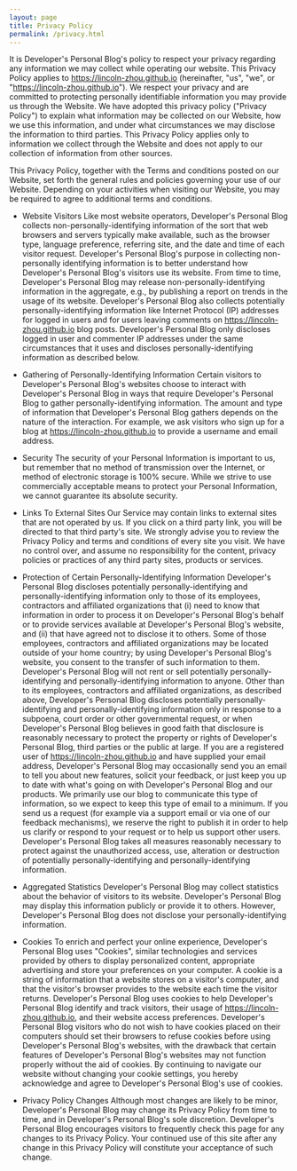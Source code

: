 ```yaml
---
layout: page
title: Privacy Policy
permalink: /privacy.html
---
```


It is Developer's Personal Blog's policy to respect your privacy regarding any information we may collect while operating our website. This Privacy Policy applies to https://lincoln-zhou.github.io (hereinafter, "us", "we", or "https://lincoln-zhou.github.io"). We respect your privacy and are committed to protecting personally identifiable information you may provide us through the Website. We have adopted this privacy policy ("Privacy Policy") to explain what information may be collected on our Website, how we use this information, and under what circumstances we may disclose the information to third parties. This Privacy Policy applies only to information we collect through the Website and does not apply to our collection of information from other sources.



This Privacy Policy, together with the Terms and conditions posted on our Website, set forth the general rules and policies governing your use of our Website. Depending on your activities when visiting our Website, you may be required to agree to additional terms and conditions.

- Website Visitors
  Like most website operators, Developer's Personal Blog collects non-personally-identifying information of the sort that web browsers and servers typically make available, such as the browser type, language preference, referring site, and the date and time of each visitor request. Developer's Personal Blog's purpose in collecting non-personally identifying information is to better understand how Developer's Personal Blog's visitors use its website. From time to time, Developer's Personal Blog may release non-personally-identifying information in the aggregate, e.g., by publishing a report on trends in the usage of its website.
  Developer's Personal Blog also collects potentially personally-identifying information like Internet Protocol (IP) addresses for logged in users and for users leaving comments on https://lincoln-zhou.github.io blog posts. Developer's Personal Blog only discloses logged in user and commenter IP addresses under the same circumstances that it uses and discloses personally-identifying information as described below.

- Gathering of Personally-Identifying Information
Certain visitors to Developer's Personal Blog's websites choose to interact with Developer's Personal Blog in ways that require Developer's Personal Blog to gather personally-identifying information. The amount and type of information that Developer's Personal Blog gathers depends on the nature of the interaction. For example, we ask visitors who sign up for a blog at https://lincoln-zhou.github.io to provide a username and email address.

- Security
The security of your Personal Information is important to us, but remember that no method of transmission over the Internet, or method of electronic storage is 100% secure. While we strive to use commercially acceptable means to protect your Personal Information, we cannot guarantee its absolute security.

- Links To External Sites
Our Service may contain links to external sites that are not operated by us. If you click on a third party link, you will be directed to that third party's site. We strongly advise you to review the Privacy Policy and terms and conditions of every site you visit.
We have no control over, and assume no responsibility for the content, privacy policies or practices of any third party sites, products or services.


- Protection of Certain Personally-Identifying Information
Developer's Personal Blog discloses potentially personally-identifying and personally-identifying information only to those of its employees, contractors and affiliated organizations that (i) need to know that information in order to process it on Developer's Personal Blog's behalf or to provide services available at Developer's Personal Blog's website, and (ii) that have agreed not to disclose it to others. Some of those employees, contractors and affiliated organizations may be located outside of your home country; by using Developer's Personal Blog's website, you consent to the transfer of such information to them. Developer's Personal Blog will not rent or sell potentially personally-identifying and personally-identifying information to anyone. Other than to its employees, contractors and affiliated organizations, as described above, Developer's Personal Blog discloses potentially personally-identifying and personally-identifying information only in response to a subpoena, court order or other governmental request, or when Developer's Personal Blog believes in good faith that disclosure is reasonably necessary to protect the property or rights of Developer's Personal Blog, third parties or the public at large.
If you are a registered user of https://lincoln-zhou.github.io and have supplied your email address, Developer's Personal Blog may occasionally send you an email to tell you about new features, solicit your feedback, or just keep you up to date with what's going on with Developer's Personal Blog and our products. We primarily use our blog to communicate this type of information, so we expect to keep this type of email to a minimum. If you send us a request (for example via a support email or via one of our feedback mechanisms), we reserve the right to publish it in order to help us clarify or respond to your request or to help us support other users. Developer's Personal Blog takes all measures reasonably necessary to protect against the unauthorized access, use, alteration or destruction of potentially personally-identifying and personally-identifying information.

- Aggregated Statistics
Developer's Personal Blog may collect statistics about the behavior of visitors to its website. Developer's Personal Blog may display this information publicly or provide it to others. However, Developer's Personal Blog does not disclose your personally-identifying information.


- Cookies
To enrich and perfect your online experience, Developer's Personal Blog uses "Cookies", similar technologies and services provided by others to display personalized content, appropriate advertising and store your preferences on your computer.
A cookie is a string of information that a website stores on a visitor's computer, and that the visitor's browser provides to the website each time the visitor returns. Developer's Personal Blog uses cookies to help Developer's Personal Blog identify and track visitors, their usage of https://lincoln-zhou.github.io, and their website access preferences. Developer's Personal Blog visitors who do not wish to have cookies placed on their computers should set their browsers to refuse cookies before using Developer's Personal Blog's websites, with the drawback that certain features of Developer's Personal Blog's websites may not function properly without the aid of cookies.
By continuing to navigate our website without changing your cookie settings, you hereby acknowledge and agree to Developer's Personal Blog's use of cookies.
- Privacy Policy Changes
Although most changes are likely to be minor, Developer's Personal Blog may change its Privacy Policy from time to time, and in Developer's Personal Blog's sole discretion. Developer's Personal Blog encourages visitors to frequently check this page for any changes to its Privacy Policy. Your continued use of this site after any change in this Privacy Policy will constitute your acceptance of such change.
